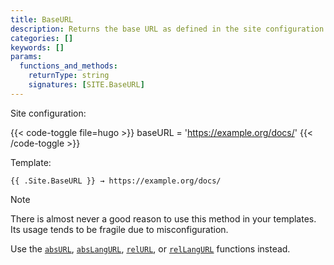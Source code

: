 ```yaml
---
title: BaseURL
description: Returns the base URL as defined in the site configuration.
categories: []
keywords: []
params:
  functions_and_methods:
    returnType: string
    signatures: [SITE.BaseURL]
---
```


Site configuration:

{{< code-toggle file=hugo >}}
baseURL = 'https://example.org/docs/'
{{< /code-toggle >}}

Template:

```go-html-template
{{ .Site.BaseURL }} → https://example.org/docs/
```

> [!note]
> There is almost never a good reason to use this method in your templates. Its usage tends to be fragile due to misconfiguration.
>
> Use the [`absURL`][], [`absLangURL`][], [`relURL`][], or [`relLangURL`][] functions instead.

[`absLangURL`]: /docs/reference/functions/urls/absLangURL/
[`absURL`]: /docs/reference/functions/urls/absURL/
[`relLangURL`]: /docs/reference/functions/urls/relLangURL/
[`relURL`]: /docs/reference/functions/urls/relURL/
